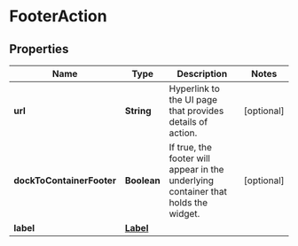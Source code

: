 # FooterAction

## Properties
Name | Type | Description | Notes
------------ | ------------- | ------------- | -------------
**url** | **String** | Hyperlink to the UI page that provides details of action. |  [optional]
**dockToContainerFooter** | **Boolean** | If true, the footer will appear in the underlying container that holds the widget. |  [optional]
**label** | [**Label**](Label.md) |  | 

